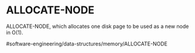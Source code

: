 # ALLOCATE-NODE
ALLOCATE-NODE, which allocates one disk page to be used as a new node in O(1).

#software-engineering/data-structures/memory/ALLOCATE-NODE

